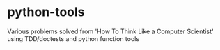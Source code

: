 # python-tools
Various problems solved from 'How To Think Like a Computer Scientist' using TDD/doctests and python function tools
